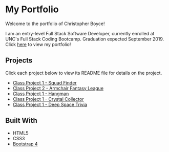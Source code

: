 # My Portfolio

Welcome to the portfolio of Christopher Boyce!   

I am an entry-level Full Stack Software Developer, currently enrolled at UNC's Full Stack Coding Bootcamp. Graduation expected September 2019. Click [here]( https://chrisboyce886.github.io/Main-Portfolio/ ) to view my portfolio!

## Projects
Click each project below to view its README file for details on the project. 
* [Class Project 1 - Squad Finder](https://github.com/ChrisBoyce886/SQUAD-FINDER)
* [Class Project 2 - Armchair Fantasy League](https://github.com/ChrisBoyce886/ArmChair_Fantasy_Football/blob/master/README%20-%20Project%20Requirements.md)
* [Class Project 1 - Hangman](https://github.com/ChrisBoyce886/Word-Guess-Game)
* [Class Project 1 - Crystal Collector](https://github.com/ChrisBoyce886/Crystal-Collector-Game/blob/master/README.md)
* [Class Project 1 - Deep Space Trivia](https://github.com/ChrisBoyce886/TriviaGame/blob/master/README.md)


## Built With
* HTML5
* CSS3
* [Bootstrap 4](https://getbootstrap.com/)
